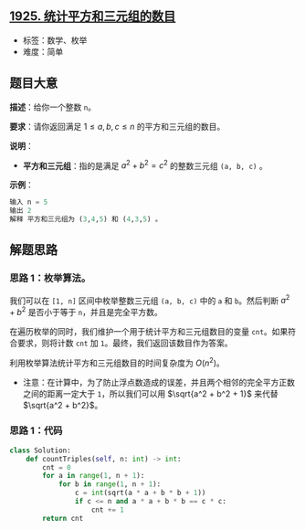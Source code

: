 ## [1925. 统计平方和三元组的数目](https://leetcode-cn.com/problems/count-square-sum-triples/)

- 标签：数学、枚举
- 难度：简单

## 题目大意

**描述**：给你一个整数 `n`。

**要求**：请你返回满足 $1 \le a, b, c \le n$ 的平方和三元组的数目。

**说明**：

- **平方和三元组**：指的是满足 $a^2 + b^2 = c^2$ 的整数三元组 `(a, b, c)` 。

**示例**：

```Python
输入 n = 5
输出 2
解释 平方和三元组为 (3,4,5) 和 (4,3,5) 。
```

## 解题思路

### 思路 1：枚举算法。

我们可以在 `[1, n]` 区间中枚举整数三元组 `(a, b, c)` 中的 `a` 和 `b`。然后判断 $a^2 + b^2$ 是否小于等于 `n`，并且是完全平方数。

在遍历枚举的同时，我们维护一个用于统计平方和三元组数目的变量 `cnt`。如果符合要求，则将计数 `cnt` 加 `1`。最终，我们返回该数目作为答案。

利用枚举算法统计平方和三元组数目的时间复杂度为 $O(n^2)$。

- 注意：在计算中，为了防止浮点数造成的误差，并且两个相邻的完全平方正数之间的距离一定大于 `1`，所以我们可以用 $\sqrt{a^2 + b^2 + 1}$ 来代替 $\sqrt{a^2 + b^2}$。

### 思路 1：代码

```Python
class Solution:
    def countTriples(self, n: int) -> int:
        cnt = 0
        for a in range(1, n + 1):
            for b in range(1, n + 1):
                c = int(sqrt(a * a + b * b + 1))
                if c <= n and a * a + b * b == c * c:
                    cnt += 1
        return cnt
```
